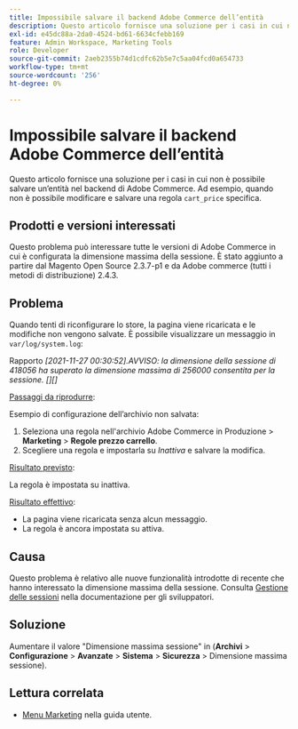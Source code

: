 ```yaml
---
title: Impossibile salvare il backend Adobe Commerce dell’entità
description: Questo articolo fornisce una soluzione per i casi in cui non è possibile salvare un’entità nel backend di Adobe Commerce. Ad esempio, quando non puoi modificare e salvare una regola "cart_price" specifica.
exl-id: e45dc88a-2da0-4524-bd61-6634cfebb169
feature: Admin Workspace, Marketing Tools
role: Developer
source-git-commit: 2aeb2355b74d1cdfc62b5e7c5aa04fcd0a654733
workflow-type: tm+mt
source-wordcount: '256'
ht-degree: 0%

---
```


# Impossibile salvare il backend Adobe Commerce dell’entità

Questo articolo fornisce una soluzione per i casi in cui non è possibile salvare un’entità nel backend di Adobe Commerce. Ad esempio, quando non è possibile modificare e salvare una regola `cart_price` specifica.

## Prodotti e versioni interessati

Questo problema può interessare tutte le versioni di Adobe Commerce in cui è configurata la dimensione massima della sessione. È stato aggiunto a partire dal Magento Open Source 2.3.7-p1 e da Adobe commerce (tutti i metodi di distribuzione) 2.4.3.


## Problema

Quando tenti di riconfigurare lo store, la pagina viene ricaricata e le modifiche non vengono salvate. È possibile visualizzare un messaggio in `var/log/system.log`:

Rapporto *[2021-11-27 00:30:52].AVVISO: la dimensione della sessione di 418056 ha superato la dimensione massima di 256000 consentita per la sessione. [][]*

<u>Passaggi da riprodurre</u>:

Esempio di configurazione dell’archivio non salvata:

1. Seleziona una regola nell&#39;archivio Adobe Commerce in Produzione > **Marketing** > **Regole prezzo carrello**.
1. Scegliere una regola e impostarla su *Inattiva* e salvare la modifica.

<u>Risultato previsto</u>:

La regola è impostata su inattiva.

<u>Risultato effettivo</u>:

* La pagina viene ricaricata senza alcun messaggio.
* La regola è ancora impostata su attiva.

## Causa

Questo problema è relativo alle nuove funzionalità introdotte di recente che hanno interessato la dimensione massima della sessione. Consulta [Gestione delle sessioni](https://experienceleague.adobe.com/it/docs/commerce-admin/systems/security/security-session-management) nella documentazione per gli sviluppatori.

## Soluzione

Aumentare il valore &quot;Dimensione massima sessione&quot; in (**Archivi** > **Configurazione** > **Avanzate** > **Sistema** > **Sicurezza** > Dimensione massima sessione).

## Lettura correlata

* [Menu Marketing](https://experienceleague.adobe.com/it/docs/commerce-admin/marketing/marketing-menu) nella guida utente.
